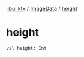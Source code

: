 [libui.ktx](../index.md) / [ImageData](index.md) / [height](./height.md)

# height

`val height: Int`